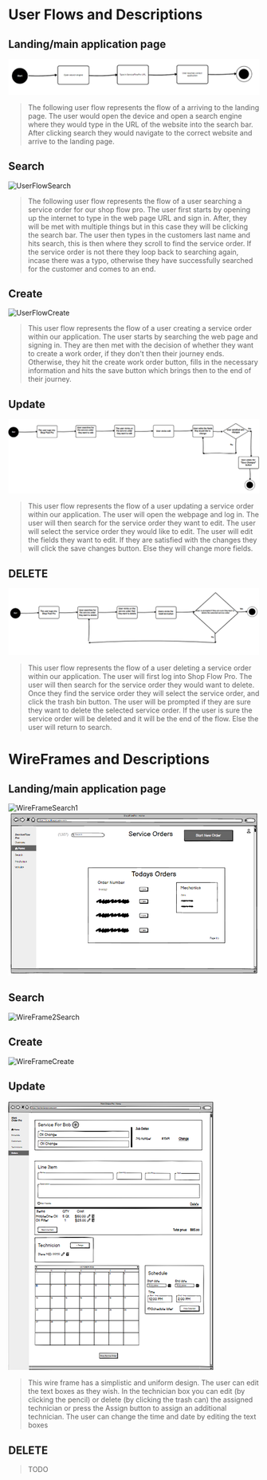 # User Flows and Descriptions

## Landing/main application page
![UserFlowLanding](/UIUX/UIUXImages/landing.png)
> The following user flow represents the flow of a arriving to the landing page. The user would open the device and open a search engine where they would type in the URL of the website into the search bar. After clicking search they would navigate to the correct website and arrive to the landing page.

## Search
![UserFlowSearch](https://github.com/user-attachments/assets/be678810-7546-4be5-af77-ae3f83c6d69a)
> The following user flow represents the flow of a user searching a service order for our shop flow pro. The user first starts by opening up the internet to type in the web page URL and sign in. After, they will be met with multiple things but in this case they will be clicking the search bar. The user then types in the customers last name and hits search, this is then where they scroll to find the service order. If the service order is not there they loop back to searching again, incase there was a typo, otherwise they have successfully searched for the customer and comes to an end.

## Create
![UserFlowCreate](https://github.com/user-attachments/assets/cba3dd90-a03e-469e-af7f-bdd0f38508cd)

> This user flow represents the flow of a user creating a service order within our application. The user starts by searching the web page and signing in. They are then met with the decision of whether they want to create a work order, if they don't then their journey ends. Otherwise, they hit the create work order button, fills in the necessary information and hits the save button which brings then to the end of their journey.

## Update
![UserFlowUpdate](https://github.com/WSU-kduncan/cs3900-autobody-4/blob/c2a7c767da3a93377e25100c4a865a922c2436c1/UIUX/UIUXImages/GroupEdit.png)
> This user flow represents the flow of a user updating a service order within our application. The user will open the webpage and log in. The user will then search for the service order they want to edit. The user will select the service order they would like to edit. The user will edit the fields they want to edit. If they are satisfied with the changes they will click the save changes button. Else they will change more fields.

## DELETE
![UserFlowDelete](https://github.com/WSU-kduncan/cs3900-autobody-4/blob/296ba06aa72125ed3892c28636fa39053984f029/UIUX/UIUXImages/GroupDelete.png)
> This user flow represents the flow of a user deleting a service order within our application. The user will first log into Shop Flow Pro. The user will then search for the service order they would want to delete. Once they find the service order they will select the service order, and click the trash bin button. The user will be prompted if they are sure they want to delete the selected service order. If the user is sure the service order will be deleted and it will be the end of the flow. Else the user will return to search.
# WireFrames and Descriptions

## Landing/main application page
![WireFrameSearch1](https://github.com/user-attachments/assets/b356d412-75e5-4857-9c5b-86a2b697232c)
![WireFrameLanding](/UIUX/UIUXImages/landingwire.png)


## Search

![WireFrame2Search](https://github.com/user-attachments/assets/6ac8b227-7a4f-4ad6-a0f4-b97b72b656b6)



## Create
![WireFrameCreate](https://github.com/user-attachments/assets/95606f6a-1077-4613-aea8-49d994e71662)


## Update
![UpdateWireframe](https://github.com/WSU-kduncan/cs3900-autobody-4/blob/67fc1d432bbfd5b85c8f47e6a7cd53507786a19d/UIUX/UIUXImages/GroupEditWireframe.png)

> This wire frame has a simplistic and uniform design. The user can edit the text boxes as they wish. In the technician box you can edit (by clicking the pencil) or delete (by clicking the trash can) the assigned technician or press the Assign button to assign an additional technician. The user can change the time and date by editing the text boxes

## DELETE
> TODO   
